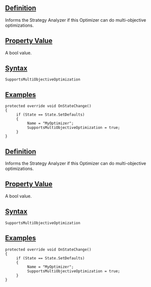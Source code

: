 ## [Definition](https://developer.ninjatrader.com/docs/desktop/supportsmultiobjectiveoptimization\#definition)

Informs the Strategy Analyzer if this Optimizer can do multi-objective optimizations.

## [Property Value](https://developer.ninjatrader.com/docs/desktop/supportsmultiobjectiveoptimization\#property-value)

A bool value.

## [Syntax](https://developer.ninjatrader.com/docs/desktop/supportsmultiobjectiveoptimization\#syntax)

`SupportsMultiObjectiveOptimization`

## [Examples](https://developer.ninjatrader.com/docs/desktop/supportsmultiobjectiveoptimization\#examples)

```jsx-150469391 csharp
protected override void OnStateChange()
{
     if (State == State.SetDefaults)
     {
          Name = "MyOptimizer";
          SupportsMultiObjectiveOptimization = true;
     }
}

```

## [Definition](https://developer.ninjatrader.com/docs/desktop/supportsmultiobjectiveoptimization\#definition)

Informs the Strategy Analyzer if this Optimizer can do multi-objective optimizations.

## [Property Value](https://developer.ninjatrader.com/docs/desktop/supportsmultiobjectiveoptimization\#property-value)

A bool value.

## [Syntax](https://developer.ninjatrader.com/docs/desktop/supportsmultiobjectiveoptimization\#syntax)

`SupportsMultiObjectiveOptimization`

## [Examples](https://developer.ninjatrader.com/docs/desktop/supportsmultiobjectiveoptimization\#examples)

```jsx-150469391 csharp
protected override void OnStateChange()
{
     if (State == State.SetDefaults)
     {
          Name = "MyOptimizer";
          SupportsMultiObjectiveOptimization = true;
     }
}

```